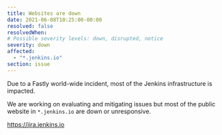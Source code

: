 ```yaml
---
title: Websites are down
date: 2021-06-08T10:25:00-00:00
resolved: false
resolvedWhen:
# Possible severity levels: down, disrupted, notice
severity: down
affected:
  - "*.jenkins.io"
section: issue
---
```


Due to a Fastly world-wide incident, most of the Jenkins infrastructure is impacted.

We are working on evaluating and mitigating issues but most of the public website in `*.jenkins.io` are down or unresponsive.

https://jira.jenkins.io